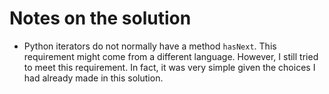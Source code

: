 # Notes on the solution

 - Python iterators do not normally have a method `hasNext`. This requirement might come from a different language. However, I still tried to meet this requirement. In fact, it was very simple given the choices I had already made in this solution.